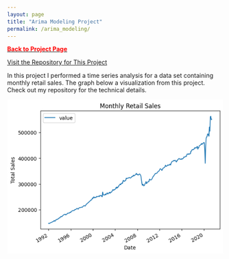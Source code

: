 ```yaml
---
layout: page
title: "Arima Modeling Project"
permalink: /arima_modeling/
---
```


[<span style="color: #FF0000; font-weight: bold;">Back to Project Page</span>](https://kdfullington.github.io/kdfullington_portfolio/projects/)

[Visit the Repository for This Project](https://github.com/kdfullington/kdfullington-portfolio/tree/main/arima_model_retail_sales)


In this project I performed a time series analysis for a data set containing monthly retail sales. The graph below a visualization from this project. Check out my repository for the technical details.


![Graph](../assets/images/arima_sales_graph.png)